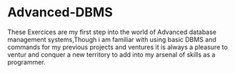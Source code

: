 # Advanced-DBMS
These Exercices are my first step into the world of Advanced database management systems,Though i am familiar with using basic DBMS and commands for my previous projects and ventures it is always a pleasure to ventur and conquer a new territory to add into my arsenal of skills as a programmer.  
